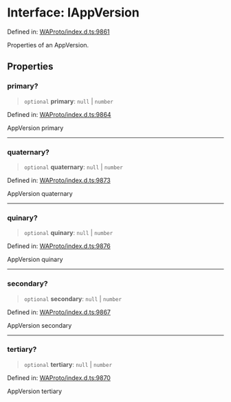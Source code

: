 # Interface: IAppVersion

Defined in: [WAProto/index.d.ts:9861](https://github.com/Fokusdotid/bail/blob/cf6cc85134e12081bc635cea02cc0eee74033a81/WAProto/index.d.ts#L9861)

Properties of an AppVersion.

## Properties

### primary?

> `optional` **primary**: `null` \| `number`

Defined in: [WAProto/index.d.ts:9864](https://github.com/Fokusdotid/bail/blob/cf6cc85134e12081bc635cea02cc0eee74033a81/WAProto/index.d.ts#L9864)

AppVersion primary

***

### quaternary?

> `optional` **quaternary**: `null` \| `number`

Defined in: [WAProto/index.d.ts:9873](https://github.com/Fokusdotid/bail/blob/cf6cc85134e12081bc635cea02cc0eee74033a81/WAProto/index.d.ts#L9873)

AppVersion quaternary

***

### quinary?

> `optional` **quinary**: `null` \| `number`

Defined in: [WAProto/index.d.ts:9876](https://github.com/Fokusdotid/bail/blob/cf6cc85134e12081bc635cea02cc0eee74033a81/WAProto/index.d.ts#L9876)

AppVersion quinary

***

### secondary?

> `optional` **secondary**: `null` \| `number`

Defined in: [WAProto/index.d.ts:9867](https://github.com/Fokusdotid/bail/blob/cf6cc85134e12081bc635cea02cc0eee74033a81/WAProto/index.d.ts#L9867)

AppVersion secondary

***

### tertiary?

> `optional` **tertiary**: `null` \| `number`

Defined in: [WAProto/index.d.ts:9870](https://github.com/Fokusdotid/bail/blob/cf6cc85134e12081bc635cea02cc0eee74033a81/WAProto/index.d.ts#L9870)

AppVersion tertiary
